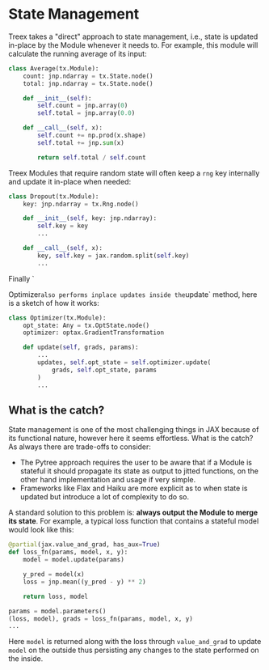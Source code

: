 
# State Management
Treex takes a "direct" approach to state management, i.e., state is updated in-place by the Module whenever it needs to. For example, this module will calculate the running average of its input:
```python
class Average(tx.Module):
    count: jnp.ndarray = tx.State.node()
    total: jnp.ndarray = tx.State.node()

    def __init__(self):
        self.count = jnp.array(0)
        self.total = jnp.array(0.0)

    def __call__(self, x):
        self.count += np.prod(x.shape)
        self.total += jnp.sum(x)

        return self.total / self.count
```
Treex Modules that require random state will often keep a `rng` key internally and update it in-place when needed:
```python
class Dropout(tx.Module):
    key: jnp.ndarray = tx.Rng.node()

    def __init__(self, key: jnp.ndarray):
        self.key = key
        ...

    def __call__(self, x):
        key, self.key = jax.random.split(self.key)
        ...
```
Finally `


Optimizer` also performs inplace updates inside the `update` method, here is a sketch of how it works:

```python
class Optimizer(tx.Module):
    opt_state: Any = tx.OptState.node()
    optimizer: optax.GradientTransformation

    def update(self, grads, params):
        ...
        updates, self.opt_state = self.optimizer.update(
            grads, self.opt_state, params
        )
        ...
```
## What is the catch?
<!-- TODO: Add a list of rules to follow around jitted functions -->
State management is one of the most challenging things in JAX because of its functional nature, however here it seems effortless. What is the catch? As always there are trade-offs to consider: 

* The Pytree approach requires the user to be aware that if a Module is stateful it should propagate its state as output to jitted functions, on the other hand implementation and usage if very simple.
* Frameworks like Flax and Haiku are more explicit as to when state is updated but introduce a lot of complexity to do so.

A standard solution to this problem is: **always output the Module to merge its state**. For example, a typical loss function that contains a stateful model would look like this:

```python
@partial(jax.value_and_grad, has_aux=True)
def loss_fn(params, model, x, y):
    model = model.update(params)

    y_pred = model(x)
    loss = jnp.mean((y_pred - y) ** 2)

    return loss, model

params = model.parameters()
(loss, model), grads = loss_fn(params, model, x, y)
...
```
Here `model` is returned along with the loss through `value_and_grad` to update `model` on the outside thus persisting any changes to the state performed on the inside.

